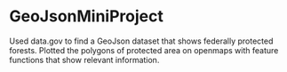 # GeoJsonMiniProject
Used data.gov to find a GeoJson dataset that shows federally protected forests. Plotted the polygons of protected area on openmaps with feature functions that show relevant information.
